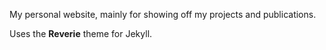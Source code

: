 My personal website, mainly for showing off my projects and publications.

Uses the **Reverie** theme for Jekyll.

